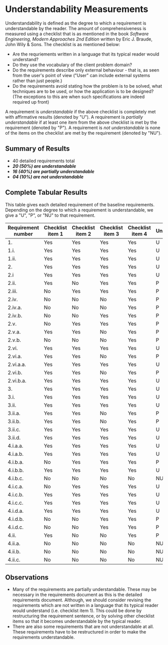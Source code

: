# Understandability Measurements

Understandability is defined as the degree to which a requirement is understandable by the reader. The amount of comprehensiveness is measured using a checklist that is as mentioned in the book *Software Engineering, Modern Approaches 2nd Edition* written by Eric J. Braude, John Wily & Sons. The checklist is as mentioned below:

* Are the requriements written in a language that its typical reader would understand?
* Do they use the vocabulary of the client problem domain?
* Do the requirements describe only external behaviour - that is, as seen from the user's point of view ("User" can include external systems rather than just people.)
* Do the requirements avoid stating how the problem is to be solved, what techniques are to be used, or how the application is to be designed? (The exceptions to this are when such specifications are indeed required up front)

A requirement is *understandable* if the above checklist is completely met with affirmative results (denoted by "U").
A requirement is *partially understandable* if at least one item from the above checklist is met by the requirement (denoted by "P").
A requirement is *not understandable* is none of the items on the checklist are met by the requirement (denoted by "NU").

## Summary of Results

* 40 detailed requirements total
* ***20 (50%) are understandable***
* ***16 (40%) are partially understandable***
* ***04 (10%) are not understandable***

## Complete Tabular Results

This table gives each detailed requirement of the baseline requirements. Depending on the degree to which a requirement is understandable, we give a "U", "P", or "NU" to that requirement.

Requirement number | Checklist item 1 | Checklist item 2 | Checklist item 3 | Checklist item 4 | Understandable?
--- | --- | --- | --- | --- | ---
1. | Yes | Yes | Yes | Yes | U
1.i. | Yes | Yes | Yes | Yes | U 
1.ii. | Yes | Yes | Yes | Yes | U
2. | Yes | Yes | Yes | Yes | U
2.i | Yes | Yes | Yes | Yes | U
2.ii. | Yes | No | Yes | Yes | P
2.iii. | No | Yes | Yes | Yes | P
2.iv. | No | No | No | Yes | P
2.iv.a. | No | No | No | Yes | P
2.iv.b. | No | No | Yes | Yes | P
2.v. | No | Yes | Yes | Yes | P
2.v.a. | Yes | Yes | No | Yes | P
2.v.b. | No | No | No | Yes | P
2.vi. | Yes | Yes | Yes | Yes | U
2.vi.a. | Yes | Yes | No | Yes | P
2.vi.a.a. | Yes | Yes | Yes | Yes | U
2.vi.b. | Yes | Yes | No | Yes | P
2.vi.b.a. | Yes | Yes | Yes | Yes | U
3. | Yes | Yes | Yes | Yes | U
3.i. | Yes | Yes | Yes | Yes | U
3.ii. | Yes | Yes | Yes | Yes | U
3.ii.a. | Yes | Yes | No | Yes | P
3.ii.b. | Yes | Yes | No | Yes | P
3.ii.c. | Yes | Yes | Yes | Yes | U
3.ii.d. | Yes | Yes | Yes | Yes | U
4.i.a.a. | Yes | Yes | Yes | Yes | U
4.i.a.b. | Yes | Yes | Yes | Yes | U
4.i.b.a. | No | Yes | Yes | Yes | P
4.i.b.b. | Yes | Yes | Yes | Yes | U
4.i.b.c. | No | No | No | No | NU
4.i.c.a. | No | Yes | Yes | Yes | U
4.i.c.b. | Yes | Yes | Yes | Yes | U
4.i.c.c. | Yes | Yes | Yes | Yes | U
4.i.d.a. | Yes | Yes | Yes | Yes | U
4.i.d.b. | No | No | Yes | Yes | P
4.i.d.c. | No | No | Yes | Yes | P
4.ii. | Yes | No | No | Yes | P
4.ii.a. | No | No | No | No | NU
4.ii.b. | No | No | No | No | NU
4.ii.c. | No | No | No | No | NU


## Observations

* Many of the requirements are partially understandable. These may be necessary in the requirements document as this is the detailed requirements document. Although, we should consider revising the requirements which are not written in a language that its typical reader would understand (i.e. checklist item 1). This could be done by restructuring the requirement sentence, or by solving other checklist items so that it becomes understandable by the typical reader.
* There are also some requirements that are not understandable at all. These requirements have to be restructured in order to make the requirements understandable.
